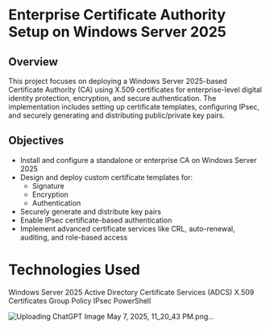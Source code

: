 # Enterprise Certificate Authority Setup on Windows Server 2025

## Overview

This project focuses on deploying a Windows Server 2025-based Certificate Authority (CA) using X.509 certificates for enterprise-level digital identity protection, encryption, and secure authentication. The implementation includes setting up certificate templates, configuring IPsec, and securely generating and distributing public/private key pairs.


## Objectives

- Install and configure a standalone or enterprise CA on Windows Server 2025
- Design and deploy custom certificate templates for:
  - Signature
  - Encryption
  - Authentication
- Securely generate and distribute key pairs
- Enable IPsec certificate-based authentication
- Implement advanced certificate services like CRL, auto-renewal, auditing, and role-based access

# Technologies Used
Windows Server 2025
Active Directory Certificate Services (ADCS)
X.509 Certificates
Group Policy
IPsec
PowerShell

![Uploading ChatGPT Image May 7, 2025, 11_20_43 PM.png…]()
